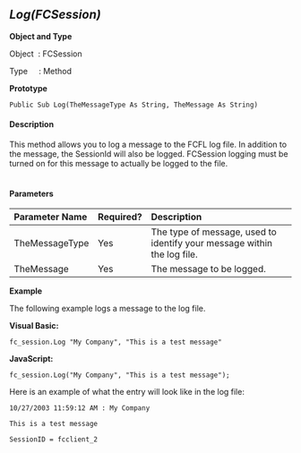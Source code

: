 _Log(FCSession)_
----------------

**Object and Type**

Object  : FCSession

Type     : Method

**Prototype**

```
Public Sub Log(TheMessageType As String, TheMessage As String)
```

#### Description

This method allows you to log a message to the FCFL log file. In addition to the message, the SessionId will also be logged. FCSession logging must be turned on for this message to actually be logged to the file.                                                         

#### Parameters

| Parameter Name | Required? | Description |
|:--- |:--- |:--- |
| TheMessageType | Yes | The type of message, used to identify your message within the log file. |
| TheMessage | Yes | The message to be logged. |

**Example**

The following example logs a message to the log file.

**Visual Basic:**
```
fc_session.Log "My Company", "This is a test message"
```

**JavaScript:**
```
fc_session.Log("My Company", "This is a test message");
```

Here is an example of what the entry will look like in the log file:
```
10/27/2003 11:59:12 AM : My Company

This is a test message

SessionID = fcclient_2
```